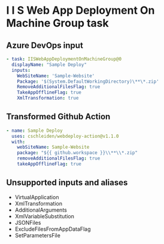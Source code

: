 # I I S Web App Deployment On Machine Group task

## Azure DevOps input

```yaml
- task: IISWebAppDeploymentOnMachineGroup@0
  displayName: "Sample Deploy"
  inputs:
    WebSiteName: 'Sample-Website'
    Package: '$(System.DefaultWorkingDirectory)\**\*.zip'
    RemoveAdditionalFilesFlag: true
    TakeAppOfflineFlag: true
    XmlTransformation: true
```

## Transformed Github Action

```yaml
- name: Sample Deploy
  uses: cschleiden/webdeploy-action@v1.1.0
  with:
    webSiteName: Sample-Website
    package: "${{ github.workspace }}\\**\\*.zip"
    removeAdditionalFilesFlag: true
    takeAppOfflineFlag: true
```

## Unsupported inputs and aliases

- VirtualApplication
- XmlTransformation
- AdditionalArguments
- XmlVariableSubstitution
- JSONFiles
- ExcludeFilesFromAppDataFlag
- SetParametersFile
